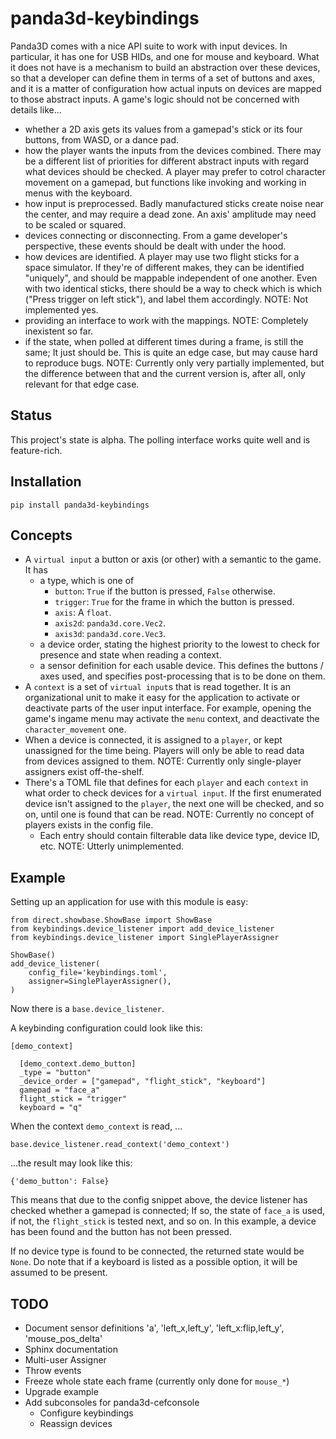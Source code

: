 panda3d-keybindings
===================

Panda3D comes with a nice API suite to work with input devices. In
particular, it has one for USB HIDs, and one for mouse and keyboard.
What it does not have is a mechanism to build an abstraction over these
devices, so that a developer can define them in terms of a set of
buttons and axes, and it is a matter of configuration how actual inputs
on devices are mapped to those abstract inputs. A game's logic should
not be concerned with details like...

* whether a 2D axis gets its values from a gamepad's stick or its four
  buttons, from WASD, or a dance pad.
* how the player wants the inputs from the devices combined. There may
  be a different list of priorities for different abstract inputs with
  regard what devices should be checked. A player may prefer to cotrol
  character movement on a gamepad, but functions like invoking and
  working in menus with the keyboard.
* how input is preprocessed. Badly manufactured sticks create noise near
  the center, and may require a dead zone. An axis' amplitude may need
  to be scaled or squared.
* devices connecting or disconnecting. From a game developer's
  perspective, these events should be dealt with under the hood.
* how devices are identified. A player may use two flight sticks for a
  space simulator. If they're of different makes, they can be identified
  "uniquely", and should be mappable independent of one another. Even
  with two identical sticks, there should be a way to check which is
  which ("Press trigger on left stick"), and label them accordingly.
  NOTE: Not implemented yes.
* providing an interface to work with the mappings. NOTE: Completely
  inexistent so far.
* if the state, when polled at different times during a frame, is still
  the same; It just should be. This is quite an edge case, but may cause
  hard to reproduce bugs. NOTE: Currently only very partially
  implemented, but the difference between that and the current version
  is, after all, only relevant for that edge case.


Status
------

This project's state is alpha. The polling interface works quite well and is feature-rich.


Installation
------------

`pip install panda3d-keybindings`


Concepts
--------

* A `virtual input` a button or axis (or other) with a semantic to the
  game. It has
  * a type, which is one of
    * `button`: `True` if the button is pressed, `False` otherwise.
    * `trigger`: `True` for the frame in which the button is pressed.
    * `axis`: A `float`.
    * `axis2d`: `panda3d.core.Vec2`.
    * `axis3d`: `panda3d.core.Vec3`.
  * a device order, stating the highest priority to the lowest to check
    for presence and state when reading a context.
  * a sensor definition for each usable device. This defines the
    buttons / axes used, and specifies post-processing that is to be
    done on them.
* A `context` is a set of `virtual input`s that is read together. It is
  an organizational unit to make it easy for the application to activate
  or deactivate parts of the user input interface. For example, opening
  the game's ingame menu may activate the `menu` context, and deactivate
  the `character_movement` one.
* When a device is connected, it is assigned to a `player`, or kept
  unassigned for the time being. Players will only be able to read data
  from devices assigned to them.
  NOTE: Currently only single-player assigners exist off-the-shelf.
* There's a TOML file that defines for each `player` and each `context`
  in what order to check devices for a `virtual input`. If the first
  enumerated device isn't assigned to the `player`, the next one will be
  checked, and so on, until one is found that can be read.
  NOTE: Currently no concept of players exists in the config file.
  * Each entry should contain filterable data like device type, device
    ID, etc.
    NOTE: Utterly unimplemented.


Example
-------

Setting up an application for use with this module is easy:

    from direct.showbase.ShowBase import ShowBase
    from keybindings.device_listener import add_device_listener
    from keybindings.device_listener import SinglePlayerAssigner

    ShowBase()
    add_device_listener(
        config_file='keybindings.toml',
        assigner=SinglePlayerAssigner(),
    )

Now there is a `base.device_listener`.

A keybinding configuration could look like this:

    [demo_context]
    
      [demo_context.demo_button]
      _type = "button"
      _device_order = ["gamepad", "flight_stick", "keyboard"]
      gamepad = "face_a"
      flight_stick = "trigger"
      keyboard = "q"


When the context `demo_context` is read, ...

    base.device_listener.read_context('demo_context')

...the result may look like this:

    {'demo_button': False}

This means that due to the config snippet above, the device listener has
checked whether a gamepad is connected; If so, the state of `face_a` is used, if not, the `flight_stick` is tested next, and so on. In this example, a device has been found and the button has not been pressed.

If no device type is found to be connected, the returned state would be `None`. Do note that if a keyboard is listed as a possible option, it will be assumed to be present.


TODO
----

* Document sensor definitions
  'a', 'left_x,left_y', 'left_x:flip,left_y', 'mouse_pos_delta'
* Sphinx documentation
* Multi-user Assigner
* Throw events
* Freeze whole state each frame (currently only done for `mouse_*`)
* Upgrade example
* Add subconsoles for panda3d-cefconsole
  * Configure keybindings
  * Reassign devices
